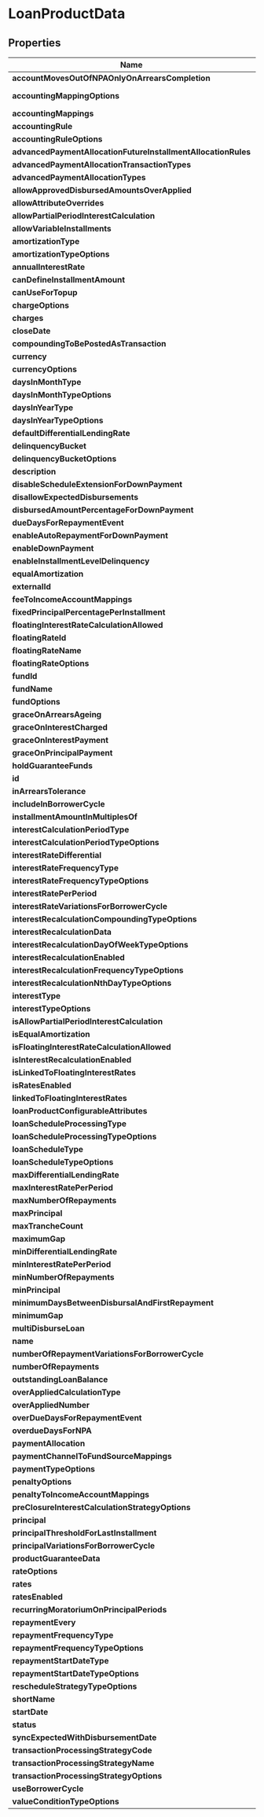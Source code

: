 
# LoanProductData

## Properties
| Name | Type | Description | Notes |
| ------------ | ------------- | ------------- | ------------- |
| **accountMovesOutOfNPAOnlyOnArrearsCompletion** | **kotlin.Boolean** |  |  [optional] |
| **accountingMappingOptions** | **kotlin.collections.Map&lt;kotlin.String, kotlin.collections.List&lt;GLAccountData&gt;&gt;** |  |  [optional] |
| **accountingMappings** | [**kotlin.collections.Map&lt;kotlin.String, kotlin.Any&gt;**](kotlin.Any.md) |  |  [optional] |
| **accountingRule** | [**EnumOptionData**](EnumOptionData.md) |  |  [optional] |
| **accountingRuleOptions** | [**kotlin.collections.List&lt;EnumOptionData&gt;**](EnumOptionData.md) |  |  [optional] |
| **advancedPaymentAllocationFutureInstallmentAllocationRules** | [**kotlin.collections.List&lt;EnumOptionData&gt;**](EnumOptionData.md) |  |  [optional] |
| **advancedPaymentAllocationTransactionTypes** | [**kotlin.collections.List&lt;EnumOptionData&gt;**](EnumOptionData.md) |  |  [optional] |
| **advancedPaymentAllocationTypes** | [**kotlin.collections.List&lt;EnumOptionData&gt;**](EnumOptionData.md) |  |  [optional] |
| **allowApprovedDisbursedAmountsOverApplied** | **kotlin.Boolean** |  |  [optional] |
| **allowAttributeOverrides** | [**LoanProductConfigurableAttributes**](LoanProductConfigurableAttributes.md) |  |  [optional] |
| **allowPartialPeriodInterestCalculation** | **kotlin.Boolean** |  |  [optional] |
| **allowVariableInstallments** | **kotlin.Boolean** |  |  [optional] |
| **amortizationType** | [**EnumOptionData**](EnumOptionData.md) |  |  [optional] |
| **amortizationTypeOptions** | [**kotlin.collections.List&lt;EnumOptionData&gt;**](EnumOptionData.md) |  |  [optional] |
| **annualInterestRate** | [**java.math.BigDecimal**](java.math.BigDecimal.md) |  |  [optional] |
| **canDefineInstallmentAmount** | **kotlin.Boolean** |  |  [optional] |
| **canUseForTopup** | **kotlin.Boolean** |  |  [optional] |
| **chargeOptions** | [**kotlin.collections.List&lt;ChargeData&gt;**](ChargeData.md) |  |  [optional] |
| **charges** | [**kotlin.collections.List&lt;ChargeData&gt;**](ChargeData.md) |  |  [optional] |
| **closeDate** | [**java.time.LocalDate**](java.time.LocalDate.md) |  |  [optional] |
| **compoundingToBePostedAsTransaction** | **kotlin.Boolean** |  |  [optional] |
| **currency** | [**CurrencyData**](CurrencyData.md) |  |  [optional] |
| **currencyOptions** | [**kotlin.collections.List&lt;CurrencyData&gt;**](CurrencyData.md) |  |  [optional] |
| **daysInMonthType** | [**EnumOptionData**](EnumOptionData.md) |  |  [optional] |
| **daysInMonthTypeOptions** | [**kotlin.collections.List&lt;EnumOptionData&gt;**](EnumOptionData.md) |  |  [optional] |
| **daysInYearType** | [**EnumOptionData**](EnumOptionData.md) |  |  [optional] |
| **daysInYearTypeOptions** | [**kotlin.collections.List&lt;EnumOptionData&gt;**](EnumOptionData.md) |  |  [optional] |
| **defaultDifferentialLendingRate** | [**java.math.BigDecimal**](java.math.BigDecimal.md) |  |  [optional] |
| **delinquencyBucket** | [**DelinquencyBucketData**](DelinquencyBucketData.md) |  |  [optional] |
| **delinquencyBucketOptions** | [**kotlin.collections.List&lt;DelinquencyBucketData&gt;**](DelinquencyBucketData.md) |  |  [optional] |
| **description** | **kotlin.String** |  |  [optional] |
| **disableScheduleExtensionForDownPayment** | **kotlin.Boolean** |  |  [optional] |
| **disallowExpectedDisbursements** | **kotlin.Boolean** |  |  [optional] |
| **disbursedAmountPercentageForDownPayment** | [**java.math.BigDecimal**](java.math.BigDecimal.md) |  |  [optional] |
| **dueDaysForRepaymentEvent** | **kotlin.Int** |  |  [optional] |
| **enableAutoRepaymentForDownPayment** | **kotlin.Boolean** |  |  [optional] |
| **enableDownPayment** | **kotlin.Boolean** |  |  [optional] |
| **enableInstallmentLevelDelinquency** | **kotlin.Boolean** |  |  [optional] |
| **equalAmortization** | **kotlin.Boolean** |  |  [optional] |
| **externalId** | **kotlin.String** |  |  [optional] |
| **feeToIncomeAccountMappings** | [**kotlin.collections.List&lt;ChargeToGLAccountMapper&gt;**](ChargeToGLAccountMapper.md) |  |  [optional] |
| **fixedPrincipalPercentagePerInstallment** | [**java.math.BigDecimal**](java.math.BigDecimal.md) |  |  [optional] |
| **floatingInterestRateCalculationAllowed** | **kotlin.Boolean** |  |  [optional] |
| **floatingRateId** | **kotlin.Int** |  |  [optional] |
| **floatingRateName** | **kotlin.String** |  |  [optional] |
| **floatingRateOptions** | [**kotlin.collections.List&lt;FloatingRateData&gt;**](FloatingRateData.md) |  |  [optional] |
| **fundId** | **kotlin.Long** |  |  [optional] |
| **fundName** | **kotlin.String** |  |  [optional] |
| **fundOptions** | [**kotlin.collections.List&lt;FundData&gt;**](FundData.md) |  |  [optional] |
| **graceOnArrearsAgeing** | **kotlin.Int** |  |  [optional] |
| **graceOnInterestCharged** | **kotlin.Int** |  |  [optional] |
| **graceOnInterestPayment** | **kotlin.Int** |  |  [optional] |
| **graceOnPrincipalPayment** | **kotlin.Int** |  |  [optional] |
| **holdGuaranteeFunds** | **kotlin.Boolean** |  |  [optional] |
| **id** | **kotlin.Long** |  |  [optional] |
| **inArrearsTolerance** | [**java.math.BigDecimal**](java.math.BigDecimal.md) |  |  [optional] |
| **includeInBorrowerCycle** | **kotlin.Boolean** |  |  [optional] |
| **installmentAmountInMultiplesOf** | **kotlin.Int** |  |  [optional] |
| **interestCalculationPeriodType** | [**EnumOptionData**](EnumOptionData.md) |  |  [optional] |
| **interestCalculationPeriodTypeOptions** | [**kotlin.collections.List&lt;EnumOptionData&gt;**](EnumOptionData.md) |  |  [optional] |
| **interestRateDifferential** | [**java.math.BigDecimal**](java.math.BigDecimal.md) |  |  [optional] |
| **interestRateFrequencyType** | [**EnumOptionData**](EnumOptionData.md) |  |  [optional] |
| **interestRateFrequencyTypeOptions** | [**kotlin.collections.List&lt;EnumOptionData&gt;**](EnumOptionData.md) |  |  [optional] |
| **interestRatePerPeriod** | [**java.math.BigDecimal**](java.math.BigDecimal.md) |  |  [optional] |
| **interestRateVariationsForBorrowerCycle** | [**kotlin.collections.List&lt;LoanProductBorrowerCycleVariationData&gt;**](LoanProductBorrowerCycleVariationData.md) |  |  [optional] |
| **interestRecalculationCompoundingTypeOptions** | [**kotlin.collections.List&lt;EnumOptionData&gt;**](EnumOptionData.md) |  |  [optional] |
| **interestRecalculationData** | [**LoanProductInterestRecalculationData**](LoanProductInterestRecalculationData.md) |  |  [optional] |
| **interestRecalculationDayOfWeekTypeOptions** | [**kotlin.collections.List&lt;EnumOptionData&gt;**](EnumOptionData.md) |  |  [optional] |
| **interestRecalculationEnabled** | **kotlin.Boolean** |  |  [optional] |
| **interestRecalculationFrequencyTypeOptions** | [**kotlin.collections.List&lt;EnumOptionData&gt;**](EnumOptionData.md) |  |  [optional] |
| **interestRecalculationNthDayTypeOptions** | [**kotlin.collections.List&lt;EnumOptionData&gt;**](EnumOptionData.md) |  |  [optional] |
| **interestType** | [**EnumOptionData**](EnumOptionData.md) |  |  [optional] |
| **interestTypeOptions** | [**kotlin.collections.List&lt;EnumOptionData&gt;**](EnumOptionData.md) |  |  [optional] |
| **isAllowPartialPeriodInterestCalculation** | **kotlin.Boolean** |  |  [optional] |
| **isEqualAmortization** | **kotlin.Boolean** |  |  [optional] |
| **isFloatingInterestRateCalculationAllowed** | **kotlin.Boolean** |  |  [optional] |
| **isInterestRecalculationEnabled** | **kotlin.Boolean** |  |  [optional] |
| **isLinkedToFloatingInterestRates** | **kotlin.Boolean** |  |  [optional] |
| **isRatesEnabled** | **kotlin.Boolean** |  |  [optional] |
| **linkedToFloatingInterestRates** | **kotlin.Boolean** |  |  [optional] |
| **loanProductConfigurableAttributes** | [**LoanProductConfigurableAttributes**](LoanProductConfigurableAttributes.md) |  |  [optional] |
| **loanScheduleProcessingType** | [**EnumOptionData**](EnumOptionData.md) |  |  [optional] |
| **loanScheduleProcessingTypeOptions** | [**kotlin.collections.List&lt;EnumOptionData&gt;**](EnumOptionData.md) |  |  [optional] |
| **loanScheduleType** | [**EnumOptionData**](EnumOptionData.md) |  |  [optional] |
| **loanScheduleTypeOptions** | [**kotlin.collections.List&lt;EnumOptionData&gt;**](EnumOptionData.md) |  |  [optional] |
| **maxDifferentialLendingRate** | [**java.math.BigDecimal**](java.math.BigDecimal.md) |  |  [optional] |
| **maxInterestRatePerPeriod** | [**java.math.BigDecimal**](java.math.BigDecimal.md) |  |  [optional] |
| **maxNumberOfRepayments** | **kotlin.Int** |  |  [optional] |
| **maxPrincipal** | [**java.math.BigDecimal**](java.math.BigDecimal.md) |  |  [optional] |
| **maxTrancheCount** | **kotlin.Int** |  |  [optional] |
| **maximumGap** | **kotlin.Int** |  |  [optional] |
| **minDifferentialLendingRate** | [**java.math.BigDecimal**](java.math.BigDecimal.md) |  |  [optional] |
| **minInterestRatePerPeriod** | [**java.math.BigDecimal**](java.math.BigDecimal.md) |  |  [optional] |
| **minNumberOfRepayments** | **kotlin.Int** |  |  [optional] |
| **minPrincipal** | [**java.math.BigDecimal**](java.math.BigDecimal.md) |  |  [optional] |
| **minimumDaysBetweenDisbursalAndFirstRepayment** | **kotlin.Int** |  |  [optional] |
| **minimumGap** | **kotlin.Int** |  |  [optional] |
| **multiDisburseLoan** | **kotlin.Boolean** |  |  [optional] |
| **name** | **kotlin.String** |  |  [optional] |
| **numberOfRepaymentVariationsForBorrowerCycle** | [**kotlin.collections.List&lt;LoanProductBorrowerCycleVariationData&gt;**](LoanProductBorrowerCycleVariationData.md) |  |  [optional] |
| **numberOfRepayments** | **kotlin.Int** |  |  [optional] |
| **outstandingLoanBalance** | [**java.math.BigDecimal**](java.math.BigDecimal.md) |  |  [optional] |
| **overAppliedCalculationType** | **kotlin.String** |  |  [optional] |
| **overAppliedNumber** | **kotlin.Int** |  |  [optional] |
| **overDueDaysForRepaymentEvent** | **kotlin.Int** |  |  [optional] |
| **overdueDaysForNPA** | **kotlin.Int** |  |  [optional] |
| **paymentAllocation** | [**kotlin.collections.List&lt;AdvancedPaymentData&gt;**](AdvancedPaymentData.md) |  |  [optional] |
| **paymentChannelToFundSourceMappings** | [**kotlin.collections.List&lt;PaymentTypeToGLAccountMapper&gt;**](PaymentTypeToGLAccountMapper.md) |  |  [optional] |
| **paymentTypeOptions** | [**kotlin.collections.List&lt;PaymentTypeData&gt;**](PaymentTypeData.md) |  |  [optional] |
| **penaltyOptions** | [**kotlin.collections.List&lt;ChargeData&gt;**](ChargeData.md) |  |  [optional] |
| **penaltyToIncomeAccountMappings** | [**kotlin.collections.List&lt;ChargeToGLAccountMapper&gt;**](ChargeToGLAccountMapper.md) |  |  [optional] |
| **preClosureInterestCalculationStrategyOptions** | [**kotlin.collections.List&lt;EnumOptionData&gt;**](EnumOptionData.md) |  |  [optional] |
| **principal** | [**java.math.BigDecimal**](java.math.BigDecimal.md) |  |  [optional] |
| **principalThresholdForLastInstallment** | [**java.math.BigDecimal**](java.math.BigDecimal.md) |  |  [optional] |
| **principalVariationsForBorrowerCycle** | [**kotlin.collections.List&lt;LoanProductBorrowerCycleVariationData&gt;**](LoanProductBorrowerCycleVariationData.md) |  |  [optional] |
| **productGuaranteeData** | [**LoanProductGuaranteeData**](LoanProductGuaranteeData.md) |  |  [optional] |
| **rateOptions** | [**kotlin.collections.List&lt;RateData&gt;**](RateData.md) |  |  [optional] |
| **rates** | [**kotlin.collections.List&lt;RateData&gt;**](RateData.md) |  |  [optional] |
| **ratesEnabled** | **kotlin.Boolean** |  |  [optional] |
| **recurringMoratoriumOnPrincipalPeriods** | **kotlin.Int** |  |  [optional] |
| **repaymentEvery** | **kotlin.Int** |  |  [optional] |
| **repaymentFrequencyType** | [**EnumOptionData**](EnumOptionData.md) |  |  [optional] |
| **repaymentFrequencyTypeOptions** | [**kotlin.collections.List&lt;EnumOptionData&gt;**](EnumOptionData.md) |  |  [optional] |
| **repaymentStartDateType** | [**EnumOptionData**](EnumOptionData.md) |  |  [optional] |
| **repaymentStartDateTypeOptions** | [**kotlin.collections.List&lt;EnumOptionData&gt;**](EnumOptionData.md) |  |  [optional] |
| **rescheduleStrategyTypeOptions** | [**kotlin.collections.List&lt;EnumOptionData&gt;**](EnumOptionData.md) |  |  [optional] |
| **shortName** | **kotlin.String** |  |  [optional] |
| **startDate** | [**java.time.LocalDate**](java.time.LocalDate.md) |  |  [optional] |
| **status** | **kotlin.String** |  |  [optional] |
| **syncExpectedWithDisbursementDate** | **kotlin.Boolean** |  |  [optional] |
| **transactionProcessingStrategyCode** | **kotlin.String** |  |  [optional] |
| **transactionProcessingStrategyName** | **kotlin.String** |  |  [optional] |
| **transactionProcessingStrategyOptions** | [**kotlin.collections.List&lt;TransactionProcessingStrategyData&gt;**](TransactionProcessingStrategyData.md) |  |  [optional] |
| **useBorrowerCycle** | **kotlin.Boolean** |  |  [optional] |
| **valueConditionTypeOptions** | [**kotlin.collections.List&lt;EnumOptionData&gt;**](EnumOptionData.md) |  |  [optional] |



